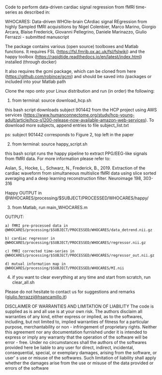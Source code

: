 Code to perform data-driven cardiac signal regression from fMRI time-series as described in:

WHOCARES: Data-driven WHOle-brain CArdiac signal REgression from highly Sampled fMRI acquisitions by Nigel Colenbier, Marco Marino, Giorgio Arcara, Blaise Frederick, Giovanni Pellegrino, Daniele Marinazzo, Giulio Ferrazzi - submitted manuscript

The package contains various (open source) toolboxes and Matlab functions. It requires FSL (https://fsl.fmrib.ox.ac.uk/fsl/fslwiki) and the happy toolbox (https://rapidtide.readthedocs.io/en/latest/index.html) installed (through docker)

It also requires the gcmi package, which can be cloned from here (https://github.com/robince/gcmi) and should be saved into /packages or included into your Matlab path

Clone the repo onto your Linux distribution and run (in order) the following:

1. from terminal: source download_hcp.sh

this bash script downloads subject 901442 from the HCP project using AWS services (https://www.humanconnectome.org/study/hcp-young-adult/article/hcp-s1200-release-now-available-amazon-web-services). To download more subjects, append entries to file subject_list.txt

ps: subject 901442 corresponds to Figure 2, top left in the paper

2. from terminal: source happy_script.sh

this bash script runs the happy pipeline to extract PPG/EEG-like signals from fMRI data. For more information please refer to:

Aslan, S., Hocke, L., Schwarz, N., Frederick, B., 2019. Extraction of the cardiac waveform from simultaneous multislice fMRI data using
slice sorted averaging and a deep learning reconstruction filter. Neuroimage 198, 303-316

Happy OUTPUT in @WHOCARES/processing/$SUBJECT/PROCESSED/WHOCARES/happy/

3. from Matlab, run main_WHOCARES.m

OUTPUT: 

	a) fMRI pre-processed data in @WHOCARES/processing/$SUBJECT/PROCESSED/WHOCARES/data_detrend.nii.gz

	b) cardiac regressor in @WHOCARES/processing/$SUBJECT/PROCESSED/WHOCARES/regressor.nii.gz 

	c) fMRI corrected time-series in @WHOCARES/processing/$SUBJECT/PROCESSED/WHOCARES/regressor_out.nii.gz 

	d) mutual information map in @WHOCARES/processing/$SUBJECT/PROCESSED/WHOCARES/MI.nii

4. if you want to clear everything at any time and start from scratch, run clear_all.sh

Please do not hesitate to contact us for suggestions and remarks (giulio.ferrazzi@hsancamillo.it)

DISCLAIMER OF WARRANTIES AND LIMITATION OF LIABILITY The code is supplied as is and all use is at your own risk. The authors disclaim all warranties of any kind, either express or implied, as to the softwares, including, but not limited to, implied warranties of fitness for a particular purpose, merchantability or non - infringement of proprietary rights. Neither this agreement nor any documentation furnished under it is intended to express or imply any warranty that the operation of the software will be error - free. Under no circumstances shall the authors of the softwares provided here be liable to any user for direct, indirect, incidental, consequential, special, or exemplary damages, arising from the software, or user' s use or misuse of the softwares. Such limitation of liability shall apply whether the damages arise from the use or misuse of the data provided or errors of the software
